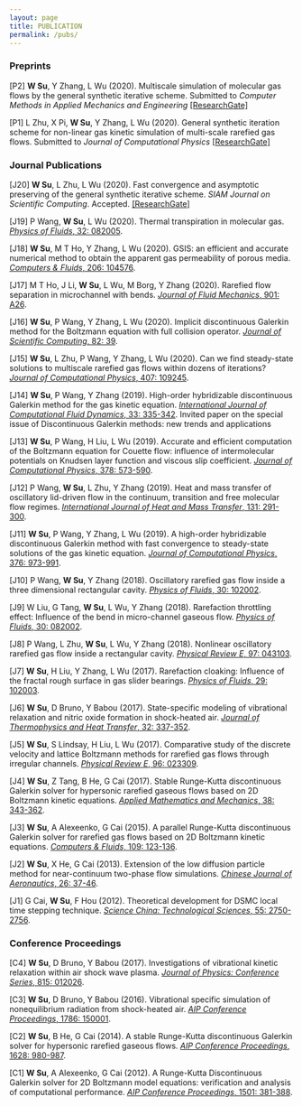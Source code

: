 ```yaml
---
layout: page
title: PUBLICATION
permalink: /pubs/
---
```


### Preprints
[P2] **W Su**, Y Zhang, L Wu (2020). Multiscale simulation of molecular gas flows by the general synthetic iterative scheme.  Submitted to *Computer Methods in Applied Mechanics and Engineering* [[ResearchGate]](https://www.researchgate.net/publication/344070470_Multiscale_simulation_of_molecular_gas_flows_by_the_general_synthetic_iterative_scheme)

[P1] L Zhu, X Pi, **W Su**, Y Zhang, L Wu (2020). General synthetic iteration scheme for non-linear gas kinetic simulation of multi-scale rarefied gas flows. Submitted to *Journal of Computational Physics* [[ResearchGate]](https://www.researchgate.net/publication/340859948_General_synthetic_iteration_scheme_for_non-linear_gas_kinetic_simulation_of_multi-scale_rarefied_gas_flows) 

### Journal Publications

[J20] **W Su**, L Zhu, L Wu (2020). Fast convergence and asymptotic preserving of the general synthetic iterative scheme. *SIAM Journal on Scientific Computing*. Accepted. [[ResearchGate]](https://www.researchgate.net/publication/344187324_Fast_convergence_and_asymptotic_preserving_of_the_General_Synthetic_Iterative_Scheme)

[J19] P Wang, **W Su**, L Wu (2020). Thermal transpiration in molecular gas. [*Physics of Fluids*, 32: 082005](https://doi.org/10.1063/5.0018505).

[J18] **W Su**, M T Ho, Y Zhang, L Wu (2020). GSIS: an efficient and accurate numerical method to obtain the apparent gas permeability of porous media. [*Computers & Fluids*, 206: 104576](https://doi.org/10.1016/j.compfluid.2020.104576).

[J17] M T Ho, J Li, **W Su**, L Wu, M Borg, Y Zhang (2020). Rarefied flow separation in microchannel with bends. [*Journal of Fluid Mechanics*, 901: A26](https://doi.org/10.1017/jfm.2020.585).

[J16] **W Su**, P Wang, Y Zhang, L Wu (2020). Implicit discontinuous Galerkin method for the Boltzmann equation with full collision operator. [*Journal of Scientific Computing*, 82: 39](https://doi.org/10.1007/s10915-020-01139-7).

[J15] **W Su**, L Zhu, P Wang, Y Zhang, L Wu (2020). Can we find steady-state solutions to multiscale rarefied gas flows within dozens of iterations?  [*Journal of Computational Physics*, 407: 109245](https://doi.org/10.1016/j.jcp.2020.109245).

[J14] **W Su**, P Wang, Y Zhang (2019). High-order hybridizable discontinuous Galerkin method for the gas kinetic equation. [*International Journal of Computational Fluid Dynamics*, 33: 335-342](https://doi.org/10.1080/10618562.2019.1666110). Invited paper on the special issue of Discontinuous Galerkin methods: new trends and applications

[J13] **W Su**, P Wang, H Liu, L Wu (2019). Accurate and efficient computation of the Boltzmann equation for Couette flow: influence of intermolecular potentials on Knudsen layer function and viscous slip coefficient. [*Journal of Computational Physics*, 378: 573-590](https://doi.org/10.1016/j.jcp.2018.11.015).

[J12] P Wang, **W Su**, L Zhu, Y Zhang (2019). Heat and mass transfer of oscillatory lid-driven flow in the continuum, transition and free molecular flow regimes.  [*International Journal of Heat and Mass Transfer*, 131: 291-300](https://doi.org/10.1016/j.ijheatmasstransfer.2018.11.060).

[J11] **W Su**, P Wang, Y Zhang, L Wu (2019). A high-order hybridizable discontinuous Galerkin method with fast convergence to steady-state solutions of the gas kinetic equation. [*Journal of Computational Physics*, 376: 973-991](https://doi.org/10.1016/j.jcp.2018.08.050).

[J10] P Wang, **W Su**, Y Zhang (2018). Oscillatory rarefied gas flow inside a three dimensional rectangular cavity.  [*Physics of Fluids*, 30: 102002](https://doi.org/10.1063/1.5052253).

[J9] W Liu, G Tang, **W Su**, L Wu, Y Zhang (2018). Rarefaction throttling effect: Influence of the bend in micro-channel gaseous flow.  [*Physics of Fluids*, 30: 082002](https://doi.org/10.1063/1.5037430).

[J8] P Wang, L Zhu, **W Su**, L Wu, Y Zhang (2018). Nonlinear oscillatory rarefied gas flow inside a rectangular cavity.  [*Physical Review E*, 97: 043103](https://doi.org/10.1103/PhysRevE.97.043103).

[J7] **W Su**, H Liu, Y Zhang, L Wu (2017). Rarefaction cloaking: Influence of the fractal rough surface in gas slider bearings.  [*Physics of Fluids*, 29: 102003](https://doi.org/10.1063/1.4999696).

[J6] **W Su**, D Bruno, Y Babou (2017). State-specific modeling of vibrational relaxation and nitric oxide formation in shock-heated air. [*Journal of Thermophysics and Heat Transfer*, 32: 337-352](https://doi.org/10.2514/1.T5271).

[J5] **W Su**, S Lindsay, H Liu, L Wu (2017). Comparative study of the discrete velocity and lattice Boltzmann methods for rarefied gas flows through irregular channels. [*Physical Review E*, 96: 023309](https://doi.org/10.1103/PhysRevE.96.023309).

[J4] **W Su**, Z Tang, B He, G Cai (2017). Stable Runge-Kutta discontinuous Galerkin solver for hypersonic rarefied gaseous flows based on 2D Boltzmann kinetic equations. [*Applied Mathematics and Mechanics*, 38: 343-362](https://doi.org/10.1007/s10483-017-2177-8).

[J3] **W Su**, A Alexeenko, G Cai (2015). A parallel Runge-Kutta discontinuous Galerkin solver for rarefied gas flows based on 2D Boltzmann kinetic equations.  [*Computers & Fluids*, 109: 123-136](https://doi.org/10.1016/j.compfluid.2014.12.015).

[J2] **W Su**, X He, G Cai (2013). Extension of the low diffusion particle method for near-continuum two-phase flow simulations.  [*Chinese Journal of Aeronautics*, 26: 37-46](https://doi.org/10.1016/j.cja.2012.12.010).

[J1] G Cai, **W Su**, F Hou (2012). Theoretical development for DSMC local time stepping technique. [*Science China: Technological Sciences*, 55: 2750-2756](https://doi.org/10.1007/s11431-012-4913-7).

### Conference Proceedings
[C4] **W Su**, D Bruno, Y Babou (2017). Investigations of vibrational kinetic relaxation within air shock wave plasma. [*Journal of Physics: Conference Series*, 815: 012026](https://doi.org/10.1088/1742-6596/815/1/012026).

[C3] **W Su**, D Bruno, Y Babou (2016). Vibrational specific simulation of nonequilibrium radiation from shock-heated air.  [*AIP Conference Proceedings*, 1786: 150001](https://doi.org/10.1063/1.4967642).

[C2] **W Su**, B He, G Cai (2014). A stable Runge-Kutta discontinuous Galerkin solver for hypersonic rarefied gaseous flows. [*AIP Conference Proceedings*, 1628: 980-987](https://doi.org/10.1063/1.4902700).

[C1] **W Su**, A Alexeenko, G Cai (2012). A Runge-Kutta Discontinuous Galerkin solver for 2D Boltzmann model equations: verification and analysis of computational performance. [*AIP Conference Proceedings*, 1501: 381-388](https://doi.org/10.1063/1.4769547).
